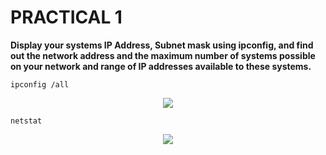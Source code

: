# PRACTICAL 1
**Display your systems IP Address, Subnet mask using ipconfig, and find out the network address
and the maximum number of systems possible on your network and range of IP addresses
available to these systems.**

`ipconfig /all`
<p align="center">
<img src="https://user-images.githubusercontent.com/68191677/193320183-5a8255af-0a9b-4a1a-8e71-5afa581aa7d4.png"  />
</p>

`netstat`
<p align="center">
<img src="https://user-images.githubusercontent.com/68191677/193320563-113f9be5-ee2c-477c-9192-cface2354833.png"  />
</p>
